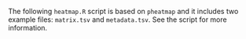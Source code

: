 The following `heatmap.R` script is based on `pheatmap` and it includes two example files: `matrix.tsv` and `metadata.tsv`. See the script for more information.
